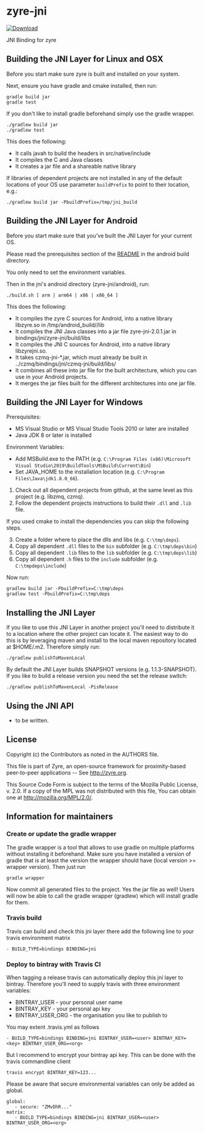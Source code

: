 # zyre-jni

[ ![Download](https://api.bintray.com/packages/zeromq/maven/zyre-jni/images/download.svg) ](https://bintray.com/zeromq/maven/zyre-jni/_latestVersion)

JNI Binding for zyre

## Building the JNI Layer for Linux and OSX

Before you start make sure zyre is built and installed on your system.

Next, ensure you have gradle and cmake installed, then run:

    gradle build jar
    gradle test

If you don't like to install gradle beforehand simply use the gradle wrapper.

    ./gradlew build jar
    ./gradlew test

This does the following:

* It calls javah to build the headers in src/native/include
* It compiles the C and Java classes
* It creates a jar file and a shareable native library

If libraries of dependent projects are not installed in any of the default locations of your OS use parameter `buildPrefix` to point to their location, e.g.:

    ./gradlew build jar -PbuildPrefix=/tmp/jni_build

## Building the JNI Layer for Android

Before you start make sure that you've built the JNI Layer for your current OS.

Please read the prerequisites section of the [README](../../builds/android/README.md) in the android build directory.

You only need to set the environment variables.

Then in the jni's android directory (zyre-jni/android), run:

    ./build.sh [ arm | arm64 | x86 | x86_64 ]

This does the following:

* It compiles the zyre C sources for Android, into a native library libzyre.so in /tmp/android_build/<architecture>/lib
* It compiles the JNI Java classes into a jar file zyre-jni-2.0.1.jar in bindings/jni/zyre-jni/build/libs
* It compiles the JNI C sources for Android, into a native library libzyrejni.so.
* It takes czmq-jni-*.jar, which must already be built in ../czmq/bindings/jni/czmq-jni/build/libs/
* It combines all these into jar file for the built architecture, which you can use in your Android projects.
* It merges the jar files built for the different architectures into one jar file.

## Building the JNI Layer for Windows

Prerequisites:
* MS Visual Studio or MS Visual Studio Tools 2010 or later are installed
* Java JDK 8 or later is installed

Environment Variables:
* Add MSBuild.exe to the PATH (e.g. `C:\Program Files (x86)\Microsoft Visual Studio\2019\BuildTools\MSBuild\Current\Bin`)
* Set JAVA_HOME to the installation location (e.g. `C:\Program Files\Java\jdk1.8.0_66`).

1. Check out all dependent projects from github, at the same level as this project (e.g. libzmq, czmq).
2. Follow the dependent projects instructions to build their `.dll` and `.lib` file.

If you used cmake to install the dependencies you can skip the following steps.

3. Create a folder where to place the dlls and libs (e.g. `C:\tmp\deps`).
4. Copy all dependent `.dll` files to the `bin` subfolder (e.g. `C:\tmp\deps\bin`)
5. Copy all dependent `.lib` files to the `lib` subfolder (e.g. `C:\tmp\deps\lib`)
6. Copy all dependent `.h` files to the `include` subfolder (e.g. `C:\tmpdeps\include`)

Now run:

    gradlew build jar -PbuildPrefix=C:\tmp\deps
    gradlew test -PbuildPrefix=C:\tmp\deps

## Installing the JNI Layer

If you like to use this JNI Layer in another project you'll need to distribute it
to a location where the other project can locate it. The easiest way to do this
is by leveraging maven and install to the local maven repository located at
$HOME/.m2. Therefore simply run:

    ./gradlew publishToMavenLocal

By default the JNI Layer builds SNAPSHOT versions (e.g. 1.1.3-SNAPSHOT). If you
like to build a release version you need the set the release switch:

    ./gradlew publishToMavenLocal -PisRelease

## Using the JNI API

- to be written.

## License


Copyright (c) the Contributors as noted in the AUTHORS file.

This file is part of Zyre, an open-source framework for proximity-based
peer-to-peer applications -- See http://zyre.org.

This Source Code Form is subject to the terms of the Mozilla Public
License, v. 2.0. If a copy of the MPL was not distributed with this
file, You can obtain one at http://mozilla.org/MPL/2.0/.


## Information for maintainers

### Create or update the gradle wrapper

The gradle wrapper is a tool that allows to use gradle on multiple platforms
without installing it beforehand. Make sure you have installed a version of
gradle that is at least the version the wrapper should have (local version >=  wrapper version).
Then just run

    gradle wrapper

Now commit all generated files to the project. Yes the jar file as well! Users
will now be able to call the gradle wrapper (gradlew) which will install gradle
for them.

### Travis build

Travis can build and check this jni layer there add the following line to your
travis environment matrix

    - BUILD_TYPE=bindings BINDING=jni

### Deploy to bintray with Travis CI

When tagging a release travis can automatically deploy this jni layer to bintray.
Therefore you'll need to supply travis with three environment variables:

* BINTRAY_USER - your personal user name
* BINTRAY_KEY - your personal api key
* BINTRAY_USER_ORG - the organisation you like to publish to

You may extent .travis.yml as follows

    - BUILD_TYPE=bindings BINDING=jni BINTRAY_USER=<user> BINTRAY_KEY=<key> BINTRAY_USER_ORG=<org>

But I recommend to encrypt your bintray api key. This can be done with the
travis commandline client

    travis encrypt BINTRAY_KEY=123...

Please be aware that secure environmental variables can only be added as global.

    global:
       - secure: "ZMvDhR..."
    matrix:
       - BUILD_TYPE=bindings BINDING=jni BINTRAY_USER=<user> BINTRAY_USER_ORG=<org>

